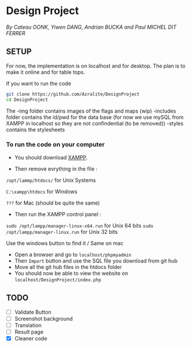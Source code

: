 # Design Project

*By Cateau OONK, Yiwen DANG, Andrian BUCKA and Paul MICHEL DIT FERRER*


##  SETUP

For now, the implementation is on localhost and for desktop. The plan is to make it online and for table tops.

If you want to run the code 
```sh
git clone https://github.com/Azralite/DesignProject
cd DesignProject
```

The -img folder contains images of the flags and maps (wip)
    -includes folder contains the id/pwd for the data base (for now we use mySQL from XAMPP in localhost so they are not confindential (to be removed))
    -styles contains the stylesheets


### To run the code on your computer

- You should download [XAMPP](https://www.apachefriends.org/fr/index.html).

- Then remove evrything in the file  :

`/opt/lammp/htdocs/` for Unix Systems

`C:\xampp\htdocs` for Windows 

`???` for Mac (should be quite the same)

- Then run the XAMPP control panel :

`sudo /opt/lampp/manager-linux-x64.run` for Unix 64 bits
`sudo /opt/lampp/manager-linux.run` for Unix 32 bits

Use the windows button to find it / Same on mac

- Open a browser and go to `localhost/phpmyadmin`
- Then `Import` button and use the SQL file you download from git hub
- Move all the git hub files in the htdocs folder
- You should now be able to view the website on `localhost/DesignProject/index.php`


## TODO

- [ ] Validate Button
- [ ] Screenshot background 
- [ ] Translation
- [ ] Result page
- [X] Cleaner code